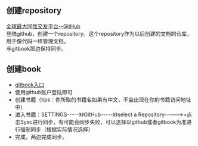 ## 创建repository

[全球最大同性交友平台--GitHub](https://github.com/)  
登陆github，创建一个repository。这个repository作为以后创建的文档的仓库，用于像代码一样管理文档。  
与gitbook那边保持同步。

## 创建book

* [gitbook入口](https://www.gitbook.com)
* 使用github账户登陆即可
* 创建书籍（tips：你所取的书籍名如果有中文，不会出现在你的书籍访问地址中）
* 进入书籍：SETTINGS-----》》GitHub-----》》select a Repository-----&gt;&gt;点击Sysc进行同步，有可能会同步失败，可以选择以github或者gitbook为准进行强制同步（根据实际情况选择）
* 完成，两边完成同步。



